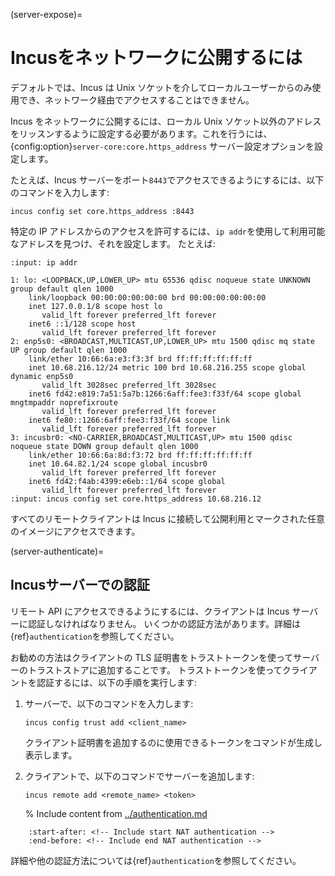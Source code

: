 (server-expose)=
# Incusをネットワークに公開するには

デフォルトでは、Incus は Unix ソケットを介してローカルユーザーからのみ使用でき、ネットワーク経由でアクセスすることはできません。

Incus をネットワークに公開するには、ローカル Unix ソケット以外のアドレスをリッスンするように設定する必要があります。これを行うには、{config:option}`server-core:core.https_address` サーバー設定オプションを設定します。

たとえば、Incus サーバーをポート`8443`でアクセスできるようにするには、以下のコマンドを入力します:

    incus config set core.https_address :8443

特定の IP アドレスからのアクセスを許可するには、`ip addr`を使用して利用可能なアドレスを見つけ、それを設定します。
たとえば:

```{terminal}
:input: ip addr

1: lo: <LOOPBACK,UP,LOWER_UP> mtu 65536 qdisc noqueue state UNKNOWN group default qlen 1000
    link/loopback 00:00:00:00:00:00 brd 00:00:00:00:00:00
    inet 127.0.0.1/8 scope host lo
       valid_lft forever preferred_lft forever
    inet6 ::1/128 scope host
       valid_lft forever preferred_lft forever
2: enp5s0: <BROADCAST,MULTICAST,UP,LOWER_UP> mtu 1500 qdisc mq state UP group default qlen 1000
    link/ether 10:66:6a:e3:f3:3f brd ff:ff:ff:ff:ff:ff
    inet 10.68.216.12/24 metric 100 brd 10.68.216.255 scope global dynamic enp5s0
       valid_lft 3028sec preferred_lft 3028sec
    inet6 fd42:e819:7a51:5a7b:1266:6aff:fee3:f33f/64 scope global mngtmpaddr noprefixroute
       valid_lft forever preferred_lft forever
    inet6 fe80::1266:6aff:fee3:f33f/64 scope link
       valid_lft forever preferred_lft forever
3: incusbr0: <NO-CARRIER,BROADCAST,MULTICAST,UP> mtu 1500 qdisc noqueue state DOWN group default qlen 1000
    link/ether 10:66:6a:8d:f3:72 brd ff:ff:ff:ff:ff:ff
    inet 10.64.82.1/24 scope global incusbr0
       valid_lft forever preferred_lft forever
    inet6 fd42:f4ab:4399:e6eb::1/64 scope global
       valid_lft forever preferred_lft forever
:input: incus config set core.https_address 10.68.216.12
```

すべてのリモートクライアントは Incus に接続して公開利用とマークされた任意のイメージにアクセスできます。

(server-authenticate)=
## Incusサーバーでの認証

リモート API にアクセスできるようにするには、クライアントは Incus サーバーに認証しなければなりません。
いくつかの認証方法があります。詳細は{ref}`authentication`を参照してください。

お勧めの方法はクライアントの TLS 証明書をトラストトークンを使ってサーバーのトラストストアに追加することです。
トラストトークンを使ってクライアントを認証するには、以下の手順を実行します:

1. サーバーで、以下のコマンドを入力します:

       incus config trust add <client_name>

   クライアント証明書を追加するのに使用できるトークンをコマンドが生成し表示します。
1. クライアントで、以下のコマンドでサーバーを追加します:

       incus remote add <remote_name> <token>

   % Include content from [../authentication.md](../authentication.md)
```{include} ../authentication.md
    :start-after: <!-- Include start NAT authentication -->
    :end-before: <!-- Include end NAT authentication -->
```

詳細や他の認証方法については{ref}`authentication`を参照してください。
